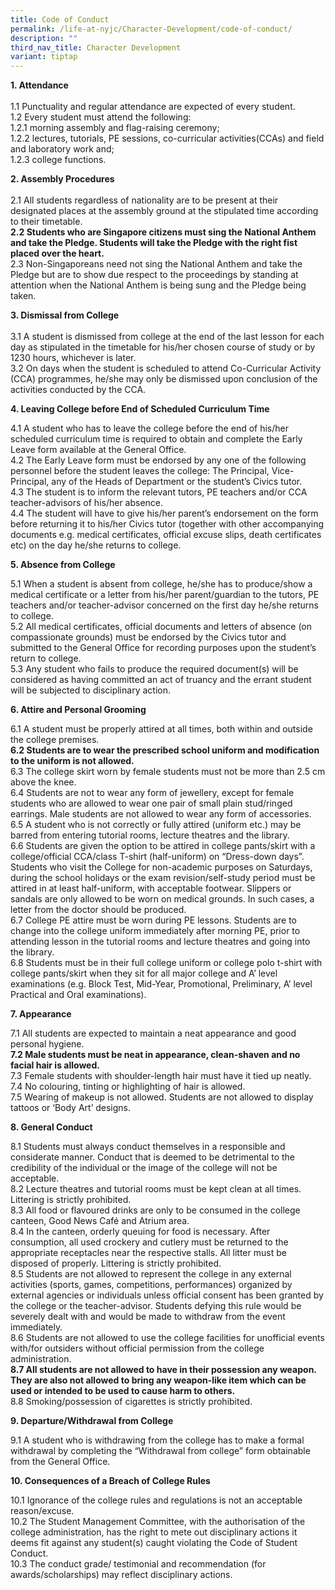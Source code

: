 ```yaml
---
title: Code of Conduct
permalink: /life-at-nyjc/Character-Development/code-of-conduct/
description: ""
third_nav_title: Character Development
variant: tiptap
---
```

<p><strong>1. Attendance</strong>
<br>
<br>1.1 Punctuality and regular attendance are expected of every student.
<br>1.2 Every student must attend the following:
<br>1.2.1 morning assembly and flag-raising ceremony;
<br>1.2.2 lectures, tutorials, PE sessions, co-curricular activities(CCAs)
and field and&nbsp;laboratory work and;&nbsp;
<br>1.2.3 college functions.</p>
<p><strong>2. Assembly Procedures</strong>
<br>
<br>2.1 All students regardless of nationality are to be present at their
designated places at the assembly ground at the stipulated time according
to their timetable.
<br><strong>2.2 Students who are Singapore citizens must sing the National Anthem and take the Pledge. Students will take the Pledge with the right fist placed over the heart.</strong>
<br>2.3 Non-Singaporeans need not sing the National Anthem and take the Pledge
but are to show due respect to the proceedings by standing at attention
when the National Anthem is being sung and the Pledge being taken.</p>
<p><strong>3. Dismissal from College</strong>
<br>
<br>3.1 A student is dismissed from college at the end of the last lesson
for each day as stipulated in the timetable for his/her chosen course of
study or by 1230 hours, whichever is later.
<br>3.2 On days when the student is scheduled to attend Co-Curricular Activity
(CCA) programmes, he/she may only be dismissed upon conclusion of the activities
conducted by the CCA.</p>
<p><strong>4. Leaving College before End of Scheduled Curriculum Time</strong>
<br>
</p>
<p>4.1 A student who has to leave the college before the end of his/her scheduled
curriculum time is required to obtain and complete the Early Leave form
available at the General Office.
<br>4.2 The Early Leave form must be endorsed by any one of the following
personnel before the student leaves the college: The Principal, Vice-Principal,
any of the Heads of Department or the student’s Civics tutor.
<br>4.3 The student is to inform the relevant tutors, PE teachers and/or CCA
teacher-advisors of his/her absence.
<br>4.4 The student will have to give his/her parent’s endorsement on the
form before returning it to his/her Civics tutor (together with other accompanying
documents e.g. medical certificates, official excuse slips, death certificates
etc) on the day he/she returns to college.</p>
<p><strong>5. Absence from College</strong>
<br>
</p>
<p>5.1 When a student is absent from college, he/she has to produce/show
a medical certificate or a letter from his/her parent/guardian to the tutors,
PE teachers and/or teacher-advisor concerned on the first day he/she returns
to college.
<br>5.2 All medical certificates, official documents and letters of absence
(on compassionate grounds) must be endorsed by the Civics tutor and submitted
to the General Office for recording purposes upon the student’s return
to college.
<br>5.3 Any student who fails to produce the required document(s) will be
considered as having committed an act of truancy and the errant student
will be subjected to disciplinary action.</p>
<p><strong>6. Attire and Personal Grooming<br></strong>
</p>
<p>6.1 A student must be properly attired at all times, both within and outside
the college premises.
<br><strong>6.2 Students are to wear the prescribed school uniform and modification to the uniform is not allowed.&nbsp;</strong>
<br>6.3 The college skirt worn by female students must not be more than 2.5
cm above the knee.&nbsp;
<br>6.4 Students are not to wear any form of jewellery, except for female
students who are allowed to wear one pair of small plain stud/ringed earrings.&nbsp;Male
students are not allowed to wear any form of accessories.
<br>6.5 A student who is not correctly or fully attired (uniform etc.) may
be barred from entering tutorial rooms, lecture theatres and the library.
<br>6.6 Students are given the option to be attired in college pants/skirt
with a college/official CCA/class T-shirt (half-uniform) on “Dress-down
days”. Students who visit the College for non-academic purposes on Saturdays,
during the school holidays or the exam revision/self-study period must
be attired in at least half-uniform, with acceptable footwear.&nbsp;Slippers
or sandals are only allowed to be worn on medical grounds. In such cases,
a letter from the doctor should be produced.
<br>6.7 College PE attire must be worn during PE lessons. Students are to
change into the college uniform immediately after morning PE, prior to
attending lesson in the tutorial rooms and lecture theatres and going into
the library.
<br>6.8 Students must be in their full college uniform or college polo t-shirt
with college pants/skirt when they sit for all major college and A’ level
examinations (e.g. Block Test, Mid-Year, Promotional, Preliminary, A’ level
Practical and Oral examinations).</p>
<p><strong>7. Appearance</strong>
</p>
<p>7.1 All students are expected to maintain a neat appearance and good personal
hygiene.
<br><strong>7.2 Male students must be neat in appearance, clean-shaven and no facial hair is allowed.</strong>
<br>7.3 Female students with shoulder-length hair must have it tied up neatly.
<br>7.4 No colouring, tinting or highlighting of hair is allowed.
<br>7.5 Wearing of makeup is not allowed.&nbsp;Students are not allowed to
display tattoos or ‘Body Art’ designs.</p>
<p><strong>8. General Conduct</strong>
</p>
<p>8.1 Students must always conduct themselves in a responsible and considerate
manner. Conduct that is deemed to be detrimental to the credibility of
the individual or the image of the college will not be acceptable.
<br>8.2 Lecture theatres and tutorial rooms must be kept clean at all times.
Littering is strictly prohibited.
<br>8.3 All food or flavoured drinks are only to be consumed in the college
canteen, Good News Café and Atrium area.
<br>8.4 In the canteen, orderly queuing for food is necessary. After consumption,
all used crockery and cutlery must be returned to the appropriate receptacles
near the respective stalls. All litter must be disposed of properly. Littering
is strictly prohibited.
<br>8.5 Students are not allowed to represent the college in any external
activities (sports, games, competitions, performances) organized by external
agencies or individuals unless official consent has been granted by the
college or the teacher-advisor. Students defying this rule would be severely
dealt with and would be made to withdraw from the event immediately.
<br>8.6 Students are not allowed to use the college facilities for unofficial
events with/for outsiders without official permission from the college
administration.
<br><strong>8.7 All students are not allowed to have in their possession any weapon. They are also not allowed to bring any weapon-like item which can be used or intended to be used to cause harm to others.</strong>
<br>8.8 Smoking/possession of cigarettes is strictly prohibited.</p>
<p><strong>9. Departure/Withdrawal from College</strong>
<br>
</p>
<p>9.1 A student who is withdrawing from the college has to make a formal
withdrawal by completing the “Withdrawal from college” form obtainable
from the General Office.</p>
<p><strong>10. Consequences of a Breach of College Rules</strong>
</p>
<p>10.1 Ignorance of the college rules and regulations is not an acceptable
reason/excuse.
<br>10.2 The Student Management Committee, with the authorisation of the college
administration, has the right to mete out disciplinary actions it deems
fit against any student(s) caught violating the Code of Student Conduct.
<br>10.3 The conduct grade/ testimonial and recommendation (for awards/scholarships)
may reflect disciplinary actions.</p>